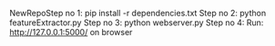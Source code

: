 NewRepoStep no 1: 
    pip install -r dependencies.txt
Step no 2:
    python featureExtractor.py
Step no 3:
    python webserver.py
Step no 4:
    Run: http://127.0.0.1:5000/ on browser